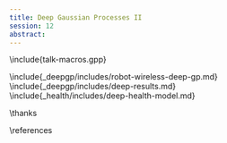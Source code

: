 ```yaml
---
title: Deep Gaussian Processes II
session: 12
abstract:
---
```


\include{talk-macros.gpp}

\include{_deepgp/includes/robot-wireless-deep-gp.md}
\include{_deepgp/includes/deep-results.md}
\include{_health/includes/deep-health-model.md}

\thanks

\references
